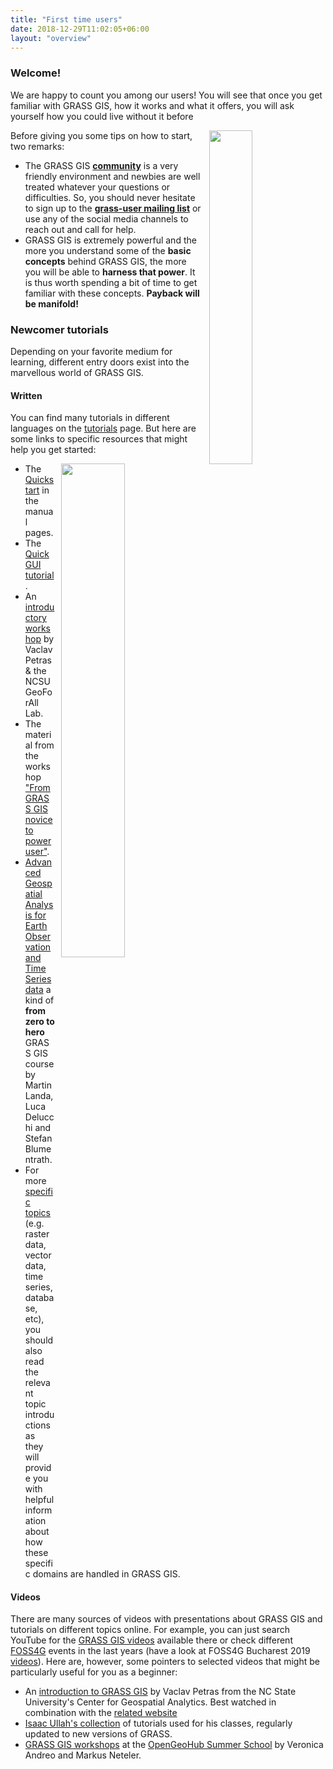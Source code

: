 ```yaml
---
title: "First time users"
date: 2018-12-29T11:02:05+06:00
layout: "overview"
---
```


### Welcome!

We are happy to count you among our users! You will see that once
you get familiar with GRASS GIS, how it works and what it offers,
you will ask yourself how you could live without it before 
<i class="fa fa-smile-o"></i>

<img src="/images/gallery/community/2018_grass_osgeo_codesprint_bonn_a_.jpg" width="37%" style="float:right;padding-left:10px">

Before giving you some tips on how to start, two remarks:

* The GRASS GIS [**community**](/about/community) is a very friendly 
environment and newbies are well treated whatever your questions
or difficulties. So, you should never hesitate to sign up to the 
[**grass-user mailing list**](https://lists.osgeo.org/mailman/listinfo/grass-user) 
or use any of the social media channels to reach out and call for help.
* GRASS GIS is extremely powerful and the more you understand some 
of the **basic concepts** behind GRASS GIS, the more you will be 
able to **harness that power**. It is thus worth spending a bit of
time to get familiar with these concepts. **Payback will be manifold!**


### Newcomer tutorials

Depending on your favorite medium for learning, different entry doors
exist into the marvellous world of GRASS GIS.


#### Written

You can find many tutorials in different languages on the 
[tutorials](https://grass-tutorials.osgeo.org/) page. But here are some links to specific
resources that might help you get started:

<img src="/images/gallery/gui/grass75_ndvi_rgb_rio_cuarto.png" width="45%" alt="" style="float:right;padding-left:10px">

* The [Quickstart](/grass-stable/manuals/helptext.html) 
in the manual pages.
* The [Quick GUI tutorial](https://grasswiki.osgeo.org/wiki/Quick_wxGUI_tutorial).
* An [introductory workshop](http://ncsu-geoforall-lab.github.io/grass-intro-workshop/) 
by Vaclav Petras & the NCSU GeoForAll Lab.
* The material from the workshop ["From GRASS GIS novice to power user"](https://grasswiki.osgeo.org/wiki/From_GRASS_GIS_novice_to_power_user_(workshop_at_FOSS4G_Boston_2017)).
* [Advanced Geospatial Analysis for Earth Observation and Time Series data](https://training.gismentors.eu/grass-gis-irsae-winter-course-2018/) 
a kind of **from zero to hero** GRASS GIS course by Martin Landa, Luca Delucchi
and Stefan Blumentrath.
* For more [specific topics](/grass-stable/manuals/graphical_index.html) 
(e.g. raster data, vector data, time series, database, etc), you should also read the 
relevant topic introductions as they will provide you with helpful information 
about how these specific domains are handled in GRASS GIS.


#### Videos

There are many sources of videos with presentations about GRASS GIS and
tutorials on different topics online.
For example, you can just search YouTube for the [GRASS GIS videos](https://www.youtube.com/results?search_query=grass+gis) 
<i class="fa fa-video-camera fa-5x" style="float:left;padding-right:30px"></i>
available there or check different [FOSS4G](https://foss4g.org/) events in the last years 
(have a look at FOSS4G Bucharest 2019 [videos](https://media.ccc.de/c/foss4g2019)). 
Here are, however, some pointers to selected videos that might be 
particularly useful for you as a beginner:

* An [introduction to GRASS GIS](https://www.youtube.com/watch?v=wT5SbZtZ12E) 
by Vaclav Petras from the NC State University's Center for Geospatial Analytics. 
Best watched in combination with the [related website](http://ncsu-geoforall-lab.github.io/grass-intro-workshop/)
* [Isaac Ullah's collection](https://www.youtube.com/channel/UCnXYZpB1oDiK44tV2w9ypvA/search?query=GRASS) 
of tutorials used for his classes, regularly updated to new versions of GRASS.
* [GRASS GIS workshops](https://www.youtube.com/channel/UC6HFFFYiV4zEYJlQMIXemWA/search?query=grass+gis)
at the [OpenGeoHub Summer School](https://opengeohub.org/) by Veronica Andreo 
and Markus Neteler.
